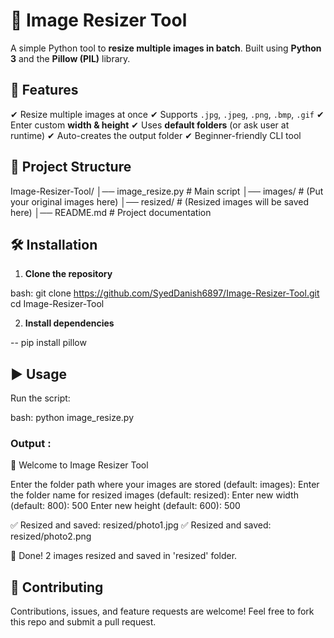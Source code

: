 # 📸 Image Resizer Tool

A simple Python tool to **resize multiple images in batch**.
Built using **Python 3** and the **Pillow (PIL)** library.


## 🚀 Features

✔ Resize multiple images at once
✔ Supports `.jpg`, `.jpeg`, `.png`, `.bmp`, `.gif`
✔ Enter custom **width & height**
✔ Uses **default folders** (or ask user at runtime)
✔ Auto-creates the output folder
✔ Beginner-friendly CLI tool


## 📂 Project Structure

Image-Resizer-Tool/
│── image_resize.py   # Main script
│── images/           # (Put your original images here)
│── resized/          # (Resized images will be saved here)
│── README.md         # Project documentation


## 🛠️ Installation

1. **Clone the repository**

bash:
git clone https://github.com/SyedDanish6897/Image-Resizer-Tool.git
cd Image-Resizer-Tool

2. **Install dependencies**

-- pip install pillow


## ▶️ Usage

Run the script:

bash:
python image_resize.py


### Output :

📸 Welcome to Image Resizer Tool

Enter the folder path where your images are stored (default: images): 
Enter the folder name for resized images (default: resized): 
Enter new width (default: 800): 500
Enter new height (default: 600): 500

✅ Resized and saved: resized/photo1.jpg
✅ Resized and saved: resized/photo2.png

🎉 Done! 2 images resized and saved in 'resized' folder.



## 🤝 Contributing

Contributions, issues, and feature requests are welcome!
Feel free to fork this repo and submit a pull request.
